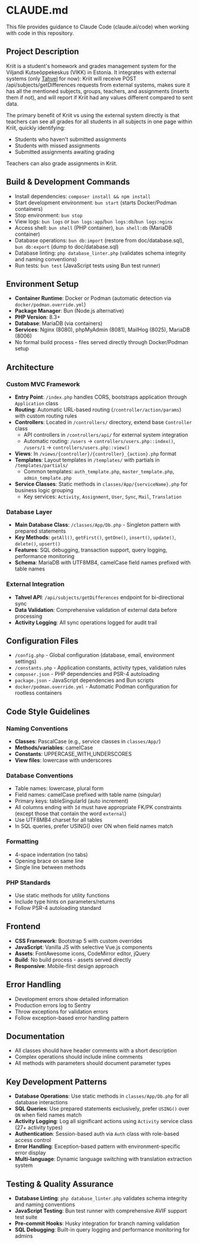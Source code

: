 # CLAUDE.md

This file provides guidance to Claude Code (claude.ai/code) when working with code in this repository.

## Project Description

Kriit is a student's homework and grades management system for the Viljandi Kutseõppekeskus (VIKK) in Estonia. It integrates with external systems (only [Tahvel](https://tahvel.edu.ee) for now): Kriit will receive POST /api/subjects/getDifferences requests from external systems, makes sure it has all the mentioned subjects, groups, teachers, and assignments (inserts them if not), and will report if Kriit had any values different compared to  sent data.

The primary benefit of Kriit vs using the external system directly is that teachers can see all grades for all students in all subjects in one page within Kriit, quickly identifying:
- Students who haven't submitted assignments
- Students with missed assignments
- Submitted assignments awaiting grading

Teachers can also grade assignments in Kriit.

## Build & Development Commands
- Install dependencies: `composer install && npm install`
- Start development environment: `bun start` (starts Docker/Podman containers)  
- Stop environment: `bun stop`
- View logs: `bun logs` or `bun logs:app`/`bun logs:db`/`bun logs:nginx`
- Access shell: `bun shell` (PHP container), `bun shell:db` (MariaDB container)
- Database operations: `bun db:import` (restore from doc/database.sql), `bun db:export` (dump to doc/database.sql)
- Database linting: `php database_linter.php` (validates schema integrity and naming conventions)
- Run tests: `bun test` (JavaScript tests using Bun test runner)

## Environment Setup
- **Container Runtime**: Docker or Podman (automatic detection via `docker/podman.override.yml`)
- **Package Manager**: Bun (Node.js alternative)
- **PHP Version**: 8.3+
- **Database**: MariaDB (via containers)
- **Services**: Nginx (8080), phpMyAdmin (8081), MailHog (8025), MariaDB (8006)
- No formal build process - files served directly through Docker/Podman setup

## Architecture

### Custom MVC Framework
- **Entry Point**: `/index.php` handles CORS, bootstraps application through `Application` class
- **Routing**: Automatic URL-based routing (`/controller/action/params`) with custom routing rules
- **Controllers**: Located in `/controllers/` directory, extend base `Controller` class
  - API controllers in `/controllers/api/` for external system integration
  - Automatic routing: `/users` → `controllers/users.php::index()`, `/users/1` → `controllers/users.php::view()`
- **Views**: In `/views/{controller}/{controller}_{action}.php` format
- **Templates**: Layout templates in `/templates/` with partials in `/templates/partials/`
  - Common templates: `auth_template.php`, `master_template.php`, `admin_template.php`
- **Service Classes**: Static methods in `classes/App/{serviceName}.php` for business logic grouping
  - Key services: `Activity`, `Assignment`, `User`, `Sync`, `Mail`, `Translation`

### Database Layer
- **Main Database Class**: `/classes/App/Db.php` - Singleton pattern with prepared statements
- **Key Methods**: `getAll()`, `getFirst()`, `getOne()`, `insert()`, `update()`, `delete()`, `upsert()`
- **Features**: SQL debugging, transaction support, query logging, performance monitoring
- **Schema**: MariaDB with UTF8MB4, camelCase field names prefixed with table names

### External Integration
- **Tahvel API**: `/api/subjects/getDifferences` endpoint for bi-directional sync
- **Data Validation**: Comprehensive validation of external data before processing
- **Activity Logging**: All sync operations logged for audit trail

## Configuration Files
- `/config.php` - Global configuration (database, email, environment settings)
- `/constants.php` - Application constants, activity types, validation rules
- `composer.json` - PHP dependencies and PSR-4 autoloading
- `package.json` - JavaScript dependencies and Bun scripts  
- `docker/podman.override.yml` - Automatic Podman configuration for rootless containers

## Code Style Guidelines

### Naming Conventions
- **Classes**: PascalCase (e.g., service classes in `classes/App/`)
- **Methods/variables**: camelCase
- **Constants**: UPPERCASE_WITH_UNDERSCORES
- **View files**: lowercase with underscores

### Database Conventions
- Table names: lowercase, plural form
- Field names: camelCase prefixed with table name (singular)
- Primary keys: tableSingularId (auto increment)
- All columns ending with `Id` must have appropriate FK/PK constraints (except those that contain the word `external`)
- Use UTF8MB4 charset for all tables
- In SQL queries, prefer USING() over ON when field names match

### Formatting
- 4-space indentation (no tabs)
- Opening brace on same line
- Single line between methods

### PHP Standards
- Use static methods for utility functions
- Include type hints on parameters/returns
- Follow PSR-4 autoloading standard

## Frontend
- **CSS Framework**: Bootstrap 5 with custom overrides
- **JavaScript**: Vanilla JS with selective Vue.js components
- **Assets**: FontAwesome icons, CodeMirror editor, jQuery
- **Build**: No build process - assets served directly
- **Responsive**: Mobile-first design approach

## Error Handling
- Development errors show detailed information
- Production errors log to Sentry
- Throw exceptions for validation errors
- Follow exception-based error handling pattern

## Documentation
- All classes should have header comments with a short description
- Complex operations should include inline comments
- All methods with parameters should document parameter types

## Key Development Patterns
- **Database Operations**: Use static methods in `classes/App/Db.php` for all database interactions
- **SQL Queries**: Use prepared statements exclusively, prefer `USING()` over `ON` when field names match
- **Activity Logging**: Log all significant actions using `Activity` service class (27+ activity types)
- **Authentication**: Session-based auth via `Auth` class with role-based access control
- **Error Handling**: Exception-based pattern with environment-specific error display
- **Multi-language**: Dynamic language switching with translation extraction system

## Testing & Quality Assurance
- **Database Linting**: `php database_linter.php` validates schema integrity and naming conventions
- **JavaScript Testing**: Bun test runner with comprehensive AVIF support test suite
- **Pre-commit Hooks**: Husky integration for branch naming validation
- **SQL Debugging**: Built-in query logging and performance monitoring for admins